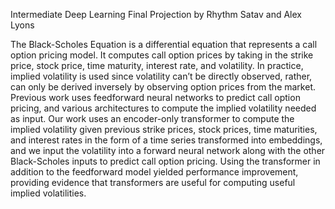 Intermediate Deep Learning Final Projection by Rhythm Satav and Alex Lyons

The Black-Scholes Equation is a differential equation that represents a call option
pricing model. It computes call option prices by taking in the strike price, stock
price, time maturity, interest rate, and volatility. In practice, implied volatility is
used since volatility can’t be directly observed, rather, can only be derived inversely
by observing option prices from the market. Previous work uses feedforward neural
networks to predict call option pricing, and various architectures to compute the
implied volatility needed as input. Our work uses an encoder-only transformer
to compute the implied volatility given previous strike prices, stock prices, time
maturities, and interest rates in the form of a time series transformed into embeddings, and we input the volatility into a forward neural network along with the
other Black-Scholes inputs to predict call option pricing. Using the transformer in
addition to the feedforward model yielded performance improvement, providing
evidence that transformers are useful for computing useful implied volatilities.
